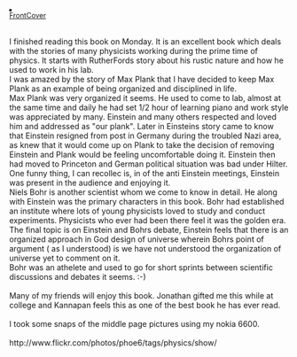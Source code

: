 <html><body><a href="http://www.flickr.com/photos/phoe6/360451918/" title="photo sharing"><img src="http://farm1.static.flickr.com/157/360451918_d76024ef74_m.jpg" alt="" style="border:solid 2px #000000;"></a><br><span style="font-size:.9em;margin-top:0;"><a href="http://www.flickr.com/photos/phoe6/360451918/">FrontCover</a> <br></span><br><p>I finished reading this book on Monday. It is an excellent book which deals with the stories of many physicists working during the prime time of physics. It starts with RutherFords story about his rustic nature and how he used to work in his lab. <br>I was amazed by the story of Max Plank that I have decided to keep Max Plank as an example of being organized and disciplined in life.<br>Max Plank was very organized it seems. He used to come to lab, almost at the same time and daily he had set 1/2 hour of learning piano and work style was appreciated by many. Einstein and many others respected and loved him and addressed as "our plank". Later in Einsteins story came to know that Einstein resigned from post in Germany during the troubled Nazi area, as knew that it would come up on Plank to take the decision of removing Einstein and Plank would be feeling uncomfortable doing it. Einstein then had moved to Princeton and German political situation was bad under Hilter.<br>One funny thing, I can recollec is, in of the anti Einstein meetings, Einstein was present in the audience and enjoying it. <br>Niels Bohr is another scientist whom we come to know in detail. He along with Einstein was the primary characters in this book. Bohr had established an institute where lots of young physicists loved to study and conduct experiments. Physicists who ever had been there feel it was the golden era. The final topic is on Einstein and Bohrs debate, Einstein feels that there is an organized approach in God design of universe wherein Bohrs point of argument ( as I understood) is we have not understood the organization of universe yet to comment on it.<br>Bohr was an athelete and used to go for short sprints between scientific discussions and debates it seems. :-)<br><br>Many of my friends will enjoy this book. Jonathan gifted me this while at college and Kannapan feels this as one of the best book he has ever read.<br><br>I took some snaps of the middle page pictures using my nokia 6600.<br><br>http://www.flickr.com/photos/phoe6/tags/physics/show/</p></body></html>